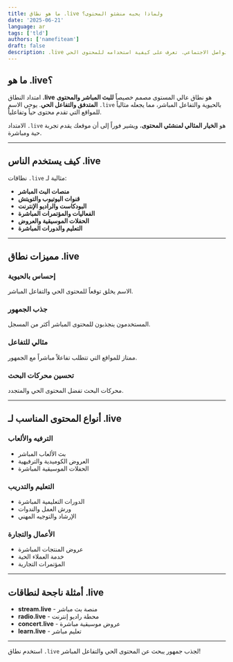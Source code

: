 ```yaml
---
title: ما هو نطاق .live ولماذا يحبه منشئو المحتوى؟
date: '2025-06-21'
language: ar
tags: ['tld']
authors: ['namefiteam']
draft: false
description: .live هو نطاق مثالي للبث المباشر والمحتوى المتدفق وقنوات التواصل الاجتماعي. تعرف على كيفية استخدامه للمحتوى الحي.
---
```


## **ما هو .live؟**

امتداد النطاق **.live** هو نطاق عالي المستوى مصمم خصيصاً **للبث المباشر والمحتوى المتدفق والتفاعل الحي**. يوحي الاسم `.live` بالحيوية والتفاعل المباشر، مما يجعله مثالياً للمواقع التي تقدم محتوى حياً وتفاعلياً.

الامتداد `.live` هو **الخيار المثالي لمنشئي المحتوى**، ويشير فوراً إلى أن موقعك يقدم تجربة حية ومباشرة.

---

## **كيف يستخدم الناس .live**

نطاقات `.live` مثالية لـ:

* **منصات البث المباشر**
* **قنوات اليوتيوب والتويتش**
* **البودكاست والراديو الإنترنت**
* **الفعاليات والمؤتمرات المباشرة**
* **الحفلات الموسيقية والعروض**
* **التعليم والدورات المباشرة**

---

## **مميزات نطاق .live**

### **إحساس بالحيوية**
الاسم يخلق توقعاً للمحتوى الحي والتفاعل المباشر.

### **جذب الجمهور**
المستخدمون ينجذبون للمحتوى المباشر أكثر من المسجل.

### **مثالي للتفاعل**
ممتاز للمواقع التي تتطلب تفاعلاً مباشراً مع الجمهور.

### **تحسين محركات البحث**
محركات البحث تفضل المحتوى الحي والمتجدد.

---

## **أنواع المحتوى المناسب لـ .live**

### **الترفيه والألعاب**
* بث الألعاب المباشر
* العروض الكوميدية والترفيهية
* الحفلات الموسيقية المباشرة

### **التعليم والتدريب**
* الدورات التعليمية المباشرة
* ورش العمل والندوات
* الإرشاد والتوجيه المهني

### **الأعمال والتجارة**
* عروض المنتجات المباشرة
* خدمة العملاء الحية
* المؤتمرات التجارية

---

## **أمثلة ناجحة لنطاقات .live**

* **stream.live** - منصة بث مباشر
* **radio.live** - محطة راديو إنترنت
* **concert.live** - عروض موسيقية مباشرة
* **learn.live** - تعليم مباشر

---

استخدم نطاق `.live` لجذب جمهور يبحث عن المحتوى الحي والتفاعل المباشر!